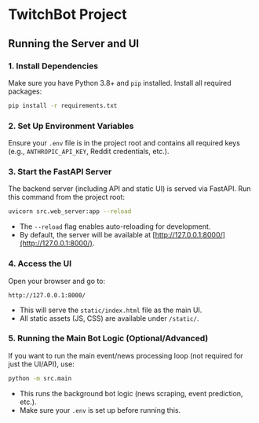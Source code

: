 # TwitchBot Project

## Running the Server and UI

### 1. Install Dependencies

Make sure you have Python 3.8+ and `pip` installed.
Install all required packages:
```bash
pip install -r requirements.txt
```

### 2. Set Up Environment Variables

Ensure your `.env` file is in the project root and contains all required keys (e.g., `ANTHROPIC_API_KEY`, Reddit credentials, etc.).

### 3. Start the FastAPI Server

The backend server (including API and static UI) is served via FastAPI.
Run this command from the project root:
```bash
uvicorn src.web_server:app --reload
```
- The `--reload` flag enables auto-reloading for development.
- By default, the server will be available at [http://127.0.0.1:8000/](http://127.0.0.1:8000/).

### 4. Access the UI

Open your browser and go to:
```
http://127.0.0.1:8000/
```
- This will serve the `static/index.html` file as the main UI.
- All static assets (JS, CSS) are available under `/static/`.

### 5. Running the Main Bot Logic (Optional/Advanced)

If you want to run the main event/news processing loop (not required for just the UI/API), use:
```bash
python -m src.main
```
- This runs the background bot logic (news scraping, event prediction, etc.).
- Make sure your `.env` is set up before running this. 